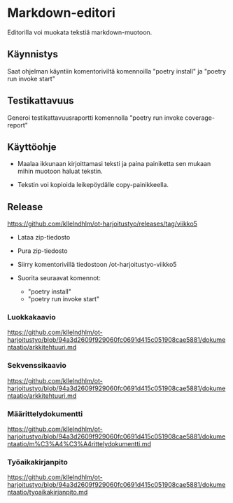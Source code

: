 # Markdown-editori
Editorilla voi muokata tekstiä markdown-muotoon.

## Käynnistys
Saat ohjelman käyntiin  komentoriviltä komennoilla "poetry install" ja "poetry run invoke start"

## Testikattavuus
Generoi testikattavuusraportti komennolla "poetry run invoke coverage-report"

## Käyttöohje
- Maalaa ikkunaan kirjoittamasi teksti ja paina painiketta sen mukaan mihin muotoon haluat tekstin.

- Tekstin voi kopioida leikepöydälle copy-painikkeella.

## Release
https://github.com/kllelndhlm/ot-harjoitustyo/releases/tag/viikko5

- Lataa zip-tiedosto

- Pura zip-tiedosto

- Siirry komentorivillä tiedostoon /ot-harjoitustyo-viikko5

- Suorita seuraavat komennot:
   - "poetry install"
   - "poetry run invoke start"

### Luokkakaavio
https://github.com/kllelndhlm/ot-harjoitustyo/blob/94a3d2609f929060fc0691d415c051908cae5881/dokumentaatio/arkkitehtuuri.md

### Sekvenssikaavio
https://github.com/kllelndhlm/ot-harjoitustyo/blob/94a3d2609f929060fc0691d415c051908cae5881/dokumentaatio/arkkitehtuuri.md

### Määrittelydokumentti
https://github.com/kllelndhlm/ot-harjoitustyo/blob/94a3d2609f929060fc0691d415c051908cae5881/dokumentaatio/m%C3%A4%C3%A4rittelydokumentti.md

### Työaikakirjanpito
https://github.com/kllelndhlm/ot-harjoitustyo/blob/94a3d2609f929060fc0691d415c051908cae5881/dokumentaatio/tyoaikakirjanpito.md
